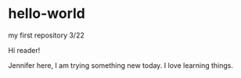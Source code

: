 # hello-world
my first repository 3/22

Hi reader!

Jennifer here, I am trying something new today.
I love learning things.
